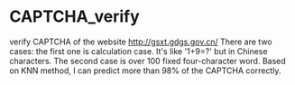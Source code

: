 # CAPTCHA_verify
verify CAPTCHA of the website http://gsxt.gdgs.gov.cn/
There are two cases: the first one is calculation case. It's like '1+9=?' but in Chinese characters. The second case is over 100 fixed four-character word. Based on KNN method, I can predict more than 98% of the CAPTCHA correctly.
